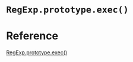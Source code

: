 # ```RegExp.prototype.exec()```


# Reference
[RegExp.prototype.exec()](https://developer.mozilla.org/en-US/docs/Web/JavaScript/Reference/Global_Objects/RegExp/exec)
